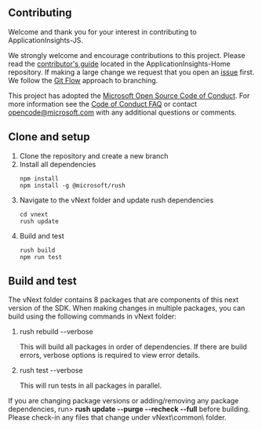 ## Contributing

Welcome and thank you for your interest in contributing to ApplicationInsights-JS.

We strongly welcome and encourage contributions to this project. Please read the [contributor's guide][ContribGuide] located in the ApplicationInsights-Home repository. If making a large change we request that you open an [issue][GitHubIssue] first. We follow the [Git Flow][GitFlow] approach to branching.

This project has adopted the [Microsoft Open Source Code of Conduct](https://opensource.microsoft.com/codeofconduct/). For more information see the [Code of Conduct FAQ](https://opensource.microsoft.com/codeofconduct/faq/) or contact [opencode@microsoft.com](mailto:opencode@microsoft.com) with any additional questions or comments.

[ContribGuide]: https://github.com/microsoft/ApplicationInsights-Home/blob/master/CONTRIBUTING.md
[GitFlow]: http://nvie.com/posts/a-successful-git-branching-model/
[GitHubIssue]: https://github.com/microsoft/ApplicationInsights-JS/issues

## Clone and setup
1. Clone the repository and create a new branch
2. Install all dependencies
	```
	npm install
	npm install -g @microsoft/rush
	```
3. Navigate to the vNext folder and update rush dependencies
	```
	cd vnext
	rush update
	```
4. Build and test
	```
	rush build
	npm run test
	```

## Build and test

The vNext folder contains 8 packages that are components of this next version of the SDK. When making changes in multiple packages, you can build using the following commands in vNext folder:

1. rush rebuild --verbose

    This will build all packages in order of dependencies. If there are build errors, verbose options is required to view error details.

2. rush test --verbose

    This will run tests in all packages in parallel.

If you are changing package versions or adding/removing any package dependencies, run> **rush update --purge --recheck --full** before building. Please check-in any files that change under vNext\common\ folder.
